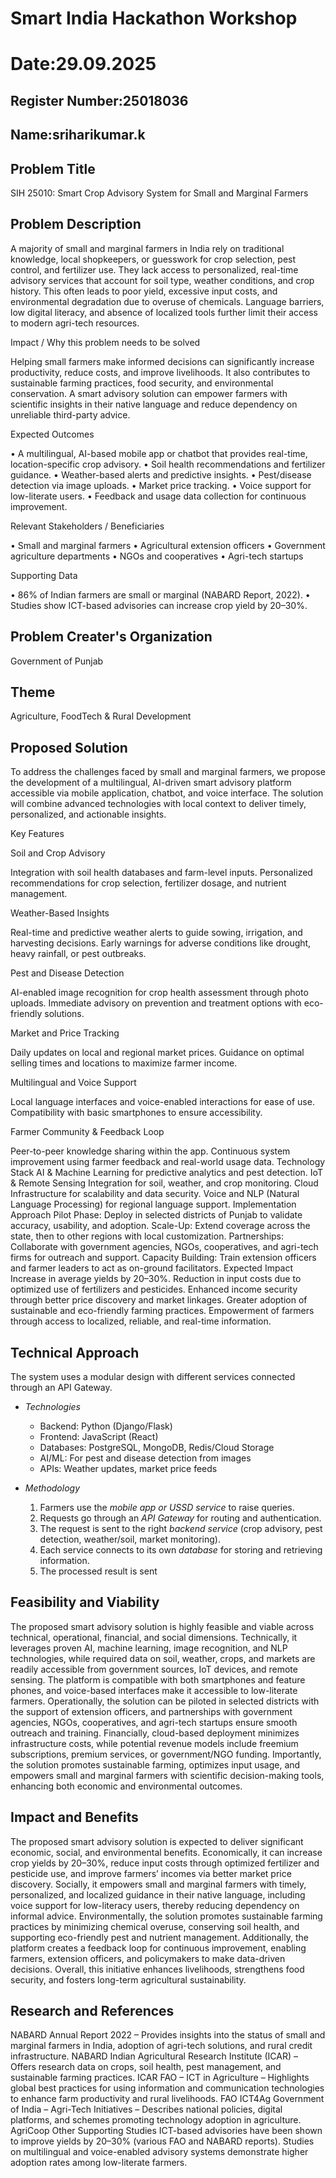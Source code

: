 # Smart India Hackathon Workshop
# Date:29.09.2025
## Register Number:25018036
## Name:sriharikumar.k
## Problem Title
SIH 25010: Smart Crop Advisory System for Small and Marginal Farmers
## Problem Description
A majority of small and marginal farmers in India rely on traditional knowledge, local shopkeepers, or guesswork for crop selection, pest control, and fertilizer use. They lack access to personalized, real-time advisory services that account for soil type, weather conditions, and crop history. This often leads to poor yield, excessive input costs, and environmental degradation due to overuse of chemicals. Language barriers, low digital literacy, and absence of localized tools further limit their access to modern agri-tech resources.

Impact / Why this problem needs to be solved

Helping small farmers make informed decisions can significantly increase productivity, reduce costs, and improve livelihoods. It also contributes to sustainable farming practices, food security, and environmental conservation. A smart advisory solution can empower farmers with scientific insights in their native language and reduce dependency on unreliable third-party advice.

Expected Outcomes

• A multilingual, AI-based mobile app or chatbot that provides real-time, location-specific crop advisory.
• Soil health recommendations and fertilizer guidance.
• Weather-based alerts and predictive insights.
• Pest/disease detection via image uploads.
• Market price tracking.
• Voice support for low-literate users.
• Feedback and usage data collection for continuous improvement.

Relevant Stakeholders / Beneficiaries

• Small and marginal farmers
• Agricultural extension officers
• Government agriculture departments
• NGOs and cooperatives
• Agri-tech startups

Supporting Data

• 86% of Indian farmers are small or marginal (NABARD Report, 2022).
• Studies show ICT-based advisories can increase crop yield by 20–30%.

## Problem Creater's Organization
Government of Punjab

## Theme
Agriculture, FoodTech & Rural Development

## Proposed Solution
To address the challenges faced by small and marginal farmers, we propose the development of a multilingual, AI-driven smart advisory platform accessible via mobile application, chatbot, and voice interface. The solution will combine advanced technologies with local context to deliver timely, personalized, and actionable insights.

Key Features

Soil and Crop Advisory

Integration with soil health databases and farm-level inputs.
Personalized recommendations for crop selection, fertilizer dosage, and nutrient management.

Weather-Based Insights

Real-time and predictive weather alerts to guide sowing, irrigation, and harvesting decisions.
Early warnings for adverse conditions like drought, heavy rainfall, or pest outbreaks.

Pest and Disease Detection

AI-enabled image recognition for crop health assessment through photo uploads.
Immediate advisory on prevention and treatment options with eco-friendly solutions.

Market and Price Tracking

Daily updates on local and regional market prices.
Guidance on optimal selling times and locations to maximize farmer income.

Multilingual and Voice Support

Local language interfaces and voice-enabled interactions for ease of use.
Compatibility with basic smartphones to ensure accessibility.

Farmer Community & Feedback Loop

Peer-to-peer knowledge sharing within the app.
Continuous system improvement using farmer feedback and real-world usage data.
Technology Stack
AI & Machine Learning for predictive analytics and pest detection.
IoT & Remote Sensing Integration for soil, weather, and crop monitoring.
Cloud Infrastructure for scalability and data security.
Voice and NLP (Natural Language Processing) for regional language support.
Implementation Approach
Pilot Phase: Deploy in selected districts of Punjab to validate accuracy, usability, and adoption.
Scale-Up: Extend coverage across the state, then to other regions with local customization.
Partnerships: Collaborate with government agencies, NGOs, cooperatives, and agri-tech firms for outreach and support.
Capacity Building: Train extension officers and farmer leaders to act as on-ground facilitators.
Expected Impact
Increase in average yields by 20–30%.
Reduction in input costs due to optimized use of fertilizers and pesticides.
Enhanced income security through better price discovery and market linkages.
Greater adoption of sustainable and eco-friendly farming practices.
Empowerment of farmers through access to localized, reliable, and real-time information.
## Technical Approach
The system uses a modular design with different services connected through an API Gateway.

- *Technologies*  
  - Backend: Python (Django/Flask)  
  - Frontend: JavaScript (React)  
  - Databases: PostgreSQL, MongoDB, Redis/Cloud Storage  
  - AI/ML: For pest and disease detection from images  
  - APIs: Weather updates, market price feeds  

- *Methodology*  
  1. Farmers use the *mobile app or USSD service* to raise queries.  
  2. Requests go through an *API Gateway* for routing and authentication.  
  3. The request is sent to the right *backend service* (crop advisory, pest detection, weather/soil, market monitoring).  
  4. Each service connects to its own *database* for storing and retrieving information.  
  5. The processed result is sent 

## Feasibility and Viability
The proposed smart advisory solution is highly feasible and viable across technical, operational, financial, and social dimensions. Technically, it leverages proven AI, machine learning, image recognition, and NLP technologies, while required data on soil, weather, crops, and markets are readily accessible from government sources, IoT devices, and remote sensing. The platform is compatible with both smartphones and feature phones, and voice-based interfaces make it accessible to low-literate farmers. Operationally, the solution can be piloted in selected districts with the support of extension officers, and partnerships with government agencies, NGOs, cooperatives, and agri-tech startups ensure smooth outreach and training. Financially, cloud-based deployment minimizes infrastructure costs, while potential revenue models include freemium subscriptions, premium services, or government/NGO funding. Importantly, the solution promotes sustainable farming, optimizes input usage, and empowers small and marginal farmers with scientific decision-making tools, enhancing both economic and environmental outcomes.

## Impact and Benefits
The proposed smart advisory solution is expected to deliver significant economic, social, and environmental benefits. Economically, it can increase crop yields by 20–30%, reduce input costs through optimized fertilizer and pesticide use, and improve farmers’ incomes via better market price discovery. Socially, it empowers small and marginal farmers with timely, personalized, and localized guidance in their native language, including voice support for low-literacy users, thereby reducing dependency on informal advice. Environmentally, the solution promotes sustainable farming practices by minimizing chemical overuse, conserving soil health, and supporting eco-friendly pest and nutrient management. Additionally, the platform creates a feedback loop for continuous improvement, enabling farmers, extension officers, and policymakers to make data-driven decisions. Overall, this initiative enhances livelihoods, strengthens food security, and fosters long-term agricultural sustainability.

## Research and References
NABARD Annual Report 2022 – Provides insights into the status of small and marginal farmers in India, adoption of agri-tech solutions, and rural credit infrastructure. NABARD
Indian Agricultural Research Institute (ICAR) – Offers research data on crops, soil health, pest management, and sustainable farming practices. ICAR
FAO – ICT in Agriculture – Highlights global best practices for using information and communication technologies to enhance farm productivity and rural livelihoods. FAO ICT4Ag
Government of India – Agri-Tech Initiatives – Describes national policies, digital platforms, and schemes promoting technology adoption in agriculture. AgriCoop
Other Supporting Studies ICT-based advisories have been shown to improve yields by 20–30% (various FAO and NABARD reports).
Studies on multilingual and voice-enabled advisory systems demonstrate higher adoption rates among low-literate farmers.
